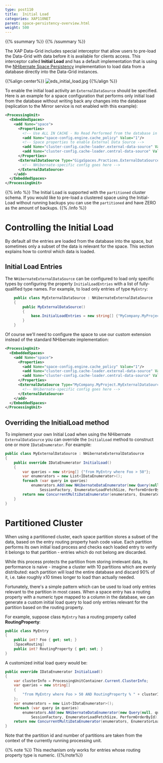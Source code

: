 ```yaml
---
type: post110
title:  Initial Load
categories: XAP110NET
parent: space-persistency-overview.html
weight: 500
---
```


{{% ssummary  %}} {{% /ssummary %}}

The XAP Data-Grid includes special interceptor that allow users to pre-load the Data-Grid with data before it is available for clients access. This interceptor called **Initial Load** and has a default implementation that is using the [NHibernate Space Persistency](./hibernate-space-persistency.html) implementation to load data from a database directly into the Data-Grid instances.

{{%align center%}}
![eds_initial_load.jpg](/attachment_files/eds_initial_load.jpg)
{{%/align  %}}

To enable the initial load activity an `ExternalDataSource` should be specified. Here is an example for a space configuration that performs only initial load from the database without writing back any changes into the database (replication to the Mirror service is not enabled with this example):


```xml
<ProcessingUnit>
  <EmbeddedSpaces>
    <add Name="space">
      <Properties>
		<!-- Use ALL IN CACHE - No Read Performed from the database in lazy manner -->
        <add Name="space-config.engine.cache_policy" Value="1"/>
	    <!-- Space properties to enable External Data Source -->
        <add Name="cluster-config.cache-loader.external-data-source" Value="true"/>
        <add Name="cluster-config.cache-loader.central-data-source" Value="true"/>
      </Properties>
      <ExternalDataSource Type="GigaSpaces.Practices.ExternalDataSource.NHibernate.NHibernateExternalDataSource" Usage="ReadOnly">
        <!-- NHibernate-specific config goes here -->
      </ExternalDataSource>
    </add>
  </EmbeddedSpaces>
</ProcessingUnit>
```

{{% info %}}
The Initial Load is supported with the `partitioned` cluster schema. If you would like to pre-load a clustered space using the Initial-Load without running backups you can use the `partitioned` and have ZERO as the amount of backups.
{{% /info %}}

# Controlling the Initial Load

By default all the entries are loaded from the database into the space, but sometimes only a subset of the data is relevant for the space. This section explains how to control which data is loaded.

## Initial Load Entries

The `NHibernateExternalDataSource` can be configured to load only specific types by configuring the property `InitialLoadEntries` with a list of fully-qualified type names. For example, to load only entries of type `MyEntry`:


```csharp
	public class MyExternalDataSource : NHibernateExternalDataSource
	{
		public MyExternalDataSource()
		{
			base.InitialLoadEntries = new string[] {"MyCompany.MyProject.MyEntry"};
		}
	}
```

Of course we'll need to configure the space to use our custom extension instead of the standard NHibernate implementation:


```xml
<ProcessingUnit>
  <EmbeddedSpaces>
    <add Name="space">
      <Properties>
        <add Name="space-config.engine.cache_policy" Value="1"/>
        <add Name="cluster-config.cache-loader.external-data-source" Value="true"/>
        <add Name="cluster-config.cache-loader.central-data-source" Value="true"/>
      </Properties>
      <ExternalDataSource Type="MyCompany.MyProject.MyExternalDataSource" Usage="ReadOnly">
        <!-- NHibernate-specific config goes here -->
      </ExternalDataSource>
    </add>
  </EmbeddedSpaces>
</ProcessingUnit>
```

## Overriding the InitialLoad method

To implement your own Initial Load when using the NHibernate `ExternalDataSource` you can override the `InitialLoad` method to construct one or more `IDataEnumerator`. For example:


```csharp
public class MyExternalDataSource : NHibernateExternalDataSource
{
    public override IDataEnumerator InitialLoad()
	{
		var queries = new string[] {"from MyEntry where Foo > 50"};
		var enumerators = new List<IDataEnumerator>();
		foreach (var query in queries)
			enumerators.Add(new NHibernateDataEnumerator(new Query(null, query), 
				SessionFactory, EnumeratorLoadFetchSize, PerformOrderById));
		return new ConcurrentMultiDataEnumerator(enumerators, EnumeratorLoadFetchSize, InitialLoadThreadPoolSize);
    }
}
```

# Partitioned Cluster

When using a partitioned cluster, each space partition stores a subset of the data, based on the entry routing property hash code value. Each partition performs its own initial load process and checks each loaded entry to verify it belongs to that partition - entries which do not belong are discarded.

While this process protects the partition from storing irrelevant data, its performance is naive - imagine a cluster with 10 partitions which are evenly distributed: each partition will load the entire database and discard 90% of it, i.e. take roughly x10 times longer to load than actually needed. 

Fortunately, there's a simple pattern which can be used to load only entries relevant to the partition in most cases. When a space entry has a routing property with a numeric type mapped to a column in the database, we can generate a custom initial load query to load only entries relevant for the partition based on the routing property. 

For example, suppose class `MyEntry` has a routing property called **RoutingProperty**:


```csharp
public class MyEntry
{
	public int? Foo { get; set; }
	[SpaceRouting]
	public int? RoutingProperty { get; set; } 
}
```

A customized initial load query would be:


```csharp
public override IDataEnumerator InitialLoad()
{
	var clusterInfo = ProcessingUnitContainer.Current.ClusterInfo;
	var queries = new string[]
	{
		"from MyEntry where Foo > 50 AND RoutingProperty % " + clusterInfo.NumberOfInstances + " = " + (clusterInfo.InstanceId -1)
	};
	var enumerators = new List<IDataEnumerator>();
	foreach (var query in queries)
		enumerators.Add(new NHibernateDataEnumerator(new Query(null, query), 
			SessionFactory, EnumeratorLoadFetchSize, PerformOrderById));
	return new ConcurrentMultiDataEnumerator(enumerators, EnumeratorLoadFetchSize, InitialLoadThreadPoolSize);
}
```

Note that the partition id and number of partitions are taken from the context of the currently running processing unit.

{{% note %}}
This mechanism only works for entries whose routing property type is numeric.
{{%/note%}}
